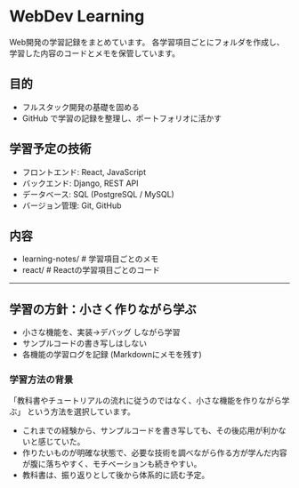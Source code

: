 # WebDev Learning 

Web開発の学習記録をまとめています。
各学習項目ごとにフォルダを作成し、学習した内容のコードとメモを保管しています。

## 目的
- フルスタック開発の基礎を固める
- GitHub で学習の記録を整理し、ポートフォリオに活かす

## 学習予定の技術
- フロントエンド: React, JavaScript
- バックエンド: Django, REST API
- データベース: SQL (PostgreSQL / MySQL)
- バージョン管理: Git, GitHub

## 内容
- learning-notes/ # 学習項目ごとのメモ 
- react/ # Reactの学習項目ごとのコード 
---

## 学習の方針：**小さく作りながら学ぶ**
- 小さな機能を、実装→デバッグ しながら学習
- サンプルコードの書き写しはしない
- 各機能の学習ログを記録 (Markdownにメモを残す)

### 学習方法の背景
「教科書やチュートリアルの流れに従うのではなく、小さな機能を作りながら学ぶ」 という方法を選択しています。
- これまでの経験から、サンプルコードを書き写しても、その後応用が利かないと感じていた。
- 作りたいものが明確な状態で、必要な技術を調べながら作る方が学んだ内容が腹に落ちやすく、モチベーションも続きやすい。
- 教科書は、振り返りとして後から体系的に読む予定。